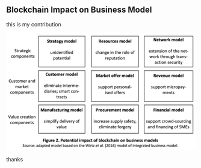 ## Blockchain Impact on Business Model

this is my contribution

![](blockchain_impact_on_BM.png) 

thanks
